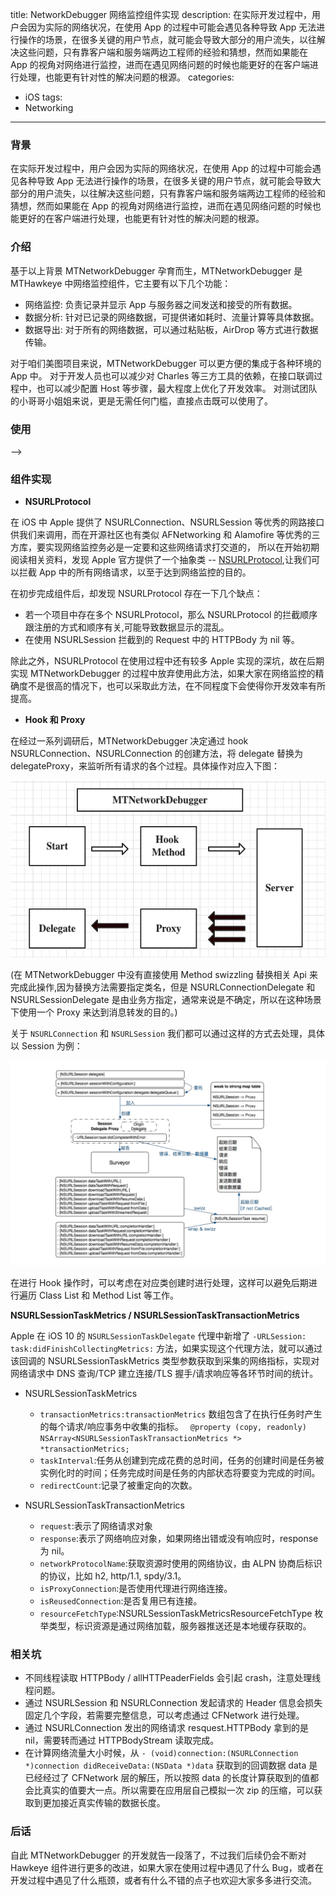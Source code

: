 title: NetworkDebugger 网络监控组件实现
description: 在实际开发过程中，用户会因为实际的网络状况，在使用 App 的过程中可能会遇见各种导致 App 无法进行操作的场景，在很多关键的用户节点，就可能会导致大部分的用户流失，以往解决这些问题，只有靠客户端和服务端两边工程师的经验和猜想，然而如果能在 App 的视角对网络进行监控，进而在遇见网络问题的时候也能更好的在客户端进行处理，也能更有针对性的解决问题的根源。
categories: 
- iOS
tags:
- Networking

---

### 背景

 在实际开发过程中，用户会因为实际的网络状况，在使用 App 的过程中可能会遇见各种导致 App 无法进行操作的场景，在很多关键的用户节点，就可能会导致大部分的用户流失，以往解决这些问题，只有靠客户端和服务端两边工程师的经验和猜想，然而如果能在 App 的视角对网络进行监控，进而在遇见网络问题的时候也能更好的在客户端进行处理，也能更有针对性的解决问题的根源。


### 介绍

基于以上背景 MTNetworkDebugger 孕育而生，MTNetworkDebugger 是 MTHawkeye 中网络监控组件，它主要有以下几个功能：

- 网络监控: 负责记录并显示 App 与服务器之间发送和接受的所有数据。
- 数据分析: 针对已记录的网络数据，可提供诸如耗时、流量计算等具体数据。
- 数据导出: 对于所有的网络数据，可以通过粘贴板，AirDrop 等方式进行数据传输。

对于咱们美图项目来说，MTNetworkDebugger 可以更方便的集成于各种环境的 App 中。
对于开发人员也可以减少对 Charles 等三方工具的依赖，在接口联调过程中，也可以减少配置 Host 等步骤，最大程度上优化了开发效率。
对测试团队的小哥哥小姐姐来说，更是无需任何门槛，直接点击既可以使用了。

###  使用

--> 

### 组件实现

- **NSURLProtocol**

在 iOS 中 Apple 提供了 NSURLConnection、NSURLSession 等优秀的网路接口供我们来调用，而在开源社区也有类似 AFNetworking 和 Alamofire 等优秀的三方库，要实现网络监控务必是一定要和这些网络请求打交道的，
所以在开始初期阅读相关资料，发现 Apple 官方提供了一个抽象类 -- [NSURLProtocol](https://developer.apple.com/documentation/foundation/nsurlprotocol),让我们可以拦截 App 中的所有网络请求，以至于达到网络监控的目的。

在初步完成组件后，却发现 NSURLProtocol 存在一下几个缺点：

- 若一个项目中存在多个 NSURLProtocol，那么 NSURLProtocol 的拦截顺序跟注册的方式和顺序有关,可能导致数据显示的混乱。
- 在使用 NSURLSession 拦截到的 Request 中的 HTTPBody 为 nil 等。

除此之外，NSURLProtocol 在使用过程中还有较多 Apple 实现的深坑，故在后期实现 MTNetworkDebugger 的过程中放弃使用此方法，如果大家在网络监控的精确度不是很高的情况下，也可以采取此方法，在不同程度下会使得你开发效率有所提高。

 - **Hook 和 Proxy**

在经过一系列调研后，MTNetworkDebugger 决定通过 hook NSURLConnection、NSURLConnection 的创建方法，将 delegate 替换为 delegateProxy，来监听所有请求的各个过程。具体操作对应入下图：

![](https://github.com/KnightJoker/KnightJoker.github.io/blob/hexo/KJBlog/source/_posts/Img/networkProcess.png?raw=true)

(在 MTNetworkDebugger 中没有直接使用 Method swizzling 替换相关 Api 来完成此操作,因为替换方法需要指定类名，但是 NSURLConnectionDelegate 和 NSURLSessionDelegate 是由业务方指定，通常来说是不确定，所以在这种场景下使用一个 Proxy 来达到消息转发的目的。)


关于 `NSURLConnection` 和 `NSURLSession` 我们都可以通过这样的方式去处理，具体以 Session 为例：

![](https://github.com/KnightJoker/KnightJoker.github.io/blob/hexo/KJBlog/source/_posts/Img/urlsession.jpeg?raw=true)

在进行 Hook 操作时，可以考虑在对应类创建时进行处理，这样可以避免后期进行遍历 Class List 和 Method List 等工作。

**NSURLSessionTaskMetrics / NSURLSessionTaskTransactionMetrics**


Apple 在 iOS 10 的 `NSURLSessionTaskDelegate` 代理中新增了 `-URLSession: task:didFinishCollectingMetrics:` 方法，如果实现这个代理方法，就可以通过该回调的 NSURLSessionTaskMetrics 类型参数获取到采集的网络指标，实现对网络请求中 DNS 查询/TCP 建立连接/TLS 握手/请求响应等各环节时间的统计。


- NSURLSessionTaskMetrics
    + `transactionMetrics:transactionMetrics` 数组包含了在执行任务时产生的每个请求/响应事务中收集的指标。
        ` @property (copy, readonly) NSArray<NSURLSessionTaskTransactionMetrics *> *transactionMetrics;`
    + `taskInterval`:任务从创建到完成花费的总时间，任务的创建时间是任务被实例化时的时间；任务完成时间是任务的内部状态将要变为完成的时间。
    + `redirectCount`:记录了被重定向的次数。

- NSURLSessionTaskTransactionMetrics
    + `request`:表示了网络请求对象
    + `response`:表示了网络响应对象，如果网络出错或没有响应时，response 为 nil。
    + `networkProtocolName`:获取资源时使用的网络协议，由 ALPN 协商后标识的协议，比如 h2, http/1.1, spdy/3.1。
    + `isProxyConnection`:是否使用代理进行网络连接。
    + `isReusedConnection`:是否复用已有连接。
    + `resourceFetchType`:NSURLSessionTaskMetricsResourceFetchType 枚举类型，标识资源是通过网络加载，服务器推送还是本地缓存获取的。

###  相关坑


- 不同线程读取 HTTPBody / allHTTPeaderFields 会引起 crash，注意处理线程问题。
- 通过 NSURLSession 和 NSURLConnection 发起请求的 Header 信息会损失固定几个字段，若需要完整信息，可以考虑通过 CFNetwork 进行处理。
- 通过 NSURLConnection 发出的网络请求 resquest.HTTPBody 拿到的是 nil，需要转而通过 HTTPBodyStream 读取完成。
- 在计算网络流量大小时候，从 `- (void)connection:(NSURLConnection *)connection didReceiveData:(NSData *)data` 获取到的回调数据 data 是已经经过了 CFNetwork 层的解压，所以按照 data 的长度计算获取到的值都会比真实的值要大一点。所以需要在应用层自己模拟一次 zip 的压缩，可以获取到更加接近真实传输的数据长度。

###  后话

自此 MTNetworkDebugger 的开发就告一段落了，不过我们后续仍会不断对 Hawkeye 组件进行更多的改进，如果大家在使用过程中遇见了什么 Bug，或者在开发过程中遇见了什么瓶颈，或者有什么不错的点子也欢迎大家多多进行交流。



